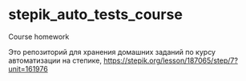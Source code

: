 # stepik_auto_tests_course

Course homework

Это репозиторий для хранения домашних заданий по курсу автоматизации на степике, https://stepik.org/lesson/187065/step/7?unit=161976

